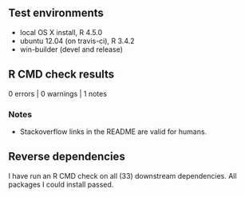 ## Test environments

* local OS X install, R 4.5.0
* ubuntu 12.04 (on travis-ci), R 3.4.2
* win-builder (devel and release)

## R CMD check results

0 errors | 0 warnings | 1 notes

### Notes

* Stackoverflow links in the README are valid for humans.

## Reverse dependencies

I have run an R CMD check on all (33) downstream dependencies. All packages I
could install passed.
